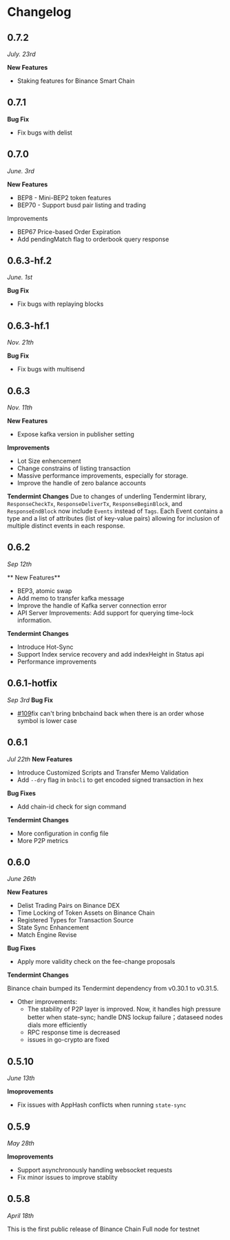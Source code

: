 # Changelog

## 0.7.2

*July. 23rd*

**New Features**

* Staking features for Binance Smart Chain

## 0.7.1

**Bug Fix**
* Fix bugs with delist


## 0.7.0
*June. 3rd*

**New Features**

* BEP8 - Mini-BEP2 token features
* BEP70 - Support busd pair listing and trading

Improvements
* BEP67 Price-based Order Expiration
* Add pendingMatch flag to orderbook query response

## 0.6.3-hf.2
*June. 1st*

**Bug Fix**
* Fix bugs with replaying blocks

## 0.6.3-hf.1
*Nov. 21th*

**Bug Fix**
* Fix bugs with multisend

## 0.6.3
*Nov. 11th*

**New Features**
* Expose kafka version in publisher setting

**Improvements**
* Lot Size enhencement
* Change constrains of listing transaction
* Massive performance improvements,  especially for storage.
* Improve the handle of zero balance accounts

**Tendermint Changes**
Due to changes of underling Tendermint library, `ResponseCheckTx`, `ResponseDeliverTx`, `ResponseBeginBlock`, and `ResponseEndBlock` now include `Events` instead of `Tags`. Each Event contains a type and a list of attributes (list of key-value pairs) allowing for inclusion of multiple distinct events in each response.

## 0.6.2
*Sep 12th*

** New Features**

* BEP3, atomic swap
* Add memo to transfer kafka message
* Improve the handle of Kafka server connection error
* API Server Improvements: Add support for querying time-lock information.

**Tendermint Changes**

* Introduce Hot-Sync
* Support Index service recovery and add indexHeight in Status api
* Performance improvements

## 0.6.1-hotfix
*Sep 3rd*
**Bug Fix**
*  [\#109](https://github.com/binance-chain/node-binary/issues/109)fix can't bring bnbchaind back when there is an order whose symbol is lower case

## 0.6.1
*Jul 22th*
**New Features**
* Introduce Customized Scripts and Transfer Memo Validation
* Add `--dry` flag in `bnbcli` to get encoded signed transaction in hex

**Bug Fixes**
* Add chain-id check for sign command

**Tendermint Changes**

* More configuration in config file
* More P2P metrics


## 0.6.0
*June 26th*

**New Features**

* Delist Trading Pairs on Binance DEX
* Time Locking of Token Assets on Binance Chain
* Registered Types for Transaction Source
* State Sync Enhancement
* Match Engine Revise

**Bug Fixes**

* Apply more validity check on the fee-change proposals

**Tendermint Changes**

Binance chain bumped its Tendermint dependency from v0.30.1 to v0.31.5.

* Other improvements:
  * The stability of P2P layer is improved. Now, it handles high pressure better when state-sync; handle DNS lockup failure；dataseed nodes dials more efficiently
  * RPC response time is decreased
  * issues in go-crypto are fixed

## 0.5.10
*June 13th*

**Imoprovements**
* Fix  issues with AppHash conflicts when running `state-sync`

## 0.5.9

*May 28th*

**Imoprovements**

* Support asynchronously handling websocket requests
* Fix minor issues to improve stablity

## 0.5.8

*April 18th*

This is the first public release of Binance Chain Full node for testnet
